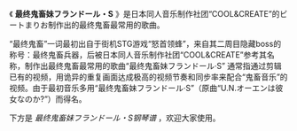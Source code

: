

《 **最终鬼畜妹フランドール・S** 》是日本同人音乐制作社团“COOL&CREATE”的ビートまりお制作出的最终鬼畜最常用的歌曲。

  

“最终鬼畜”一词最初出自于街机STG游戏“怒首领蜂”，来自其二周目隐藏boss的称号：最终鬼畜兵器，后被日本同人音乐制作社团“COOL&CREATE”参考其名称，制作出最终鬼畜最常用的歌曲“最终鬼畜妹フランドール·S”
通常指通过剪辑已有的视频，用诡异的重复画面达成极高的视频节奏和同步率来配合“鬼畜音乐”的视频。由于最初音乐多用“最终鬼畜妹フランドール·S”（原曲“U.N.オーエンは彼女なのか?”）而得名。

  

下方是 _最终鬼畜妹フランドール・S钢琴谱_ ，欢迎大家使用。

